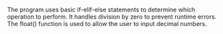 The program uses basic if-elif-else statements to determine which operation to perform.
It handles division by zero to prevent runtime errors.
The float() function is used to allow the user to input decimal numbers.